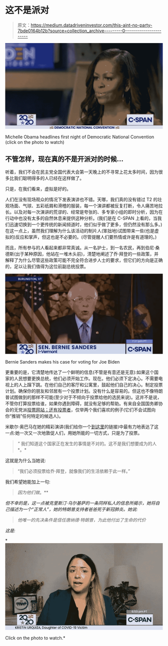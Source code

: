 # 这不是派对

> 原文：<https://medium.datadriveninvestor.com/this-aint-no-party-7bde0164b12b?source=collection_archive---------0----------------------->

[![](img/66701437097623d29b2431f124ac439e.png)](https://www.c-span.org/video/?c4900203/user-clip-michelle-obama-speech)

Michelle Obama headlines first night of Democratic National Convention (click on the photo to watch)

## 不管怎样，现在真的不是开派对的时候…

听着，我们不会在民主党全国代表大会第一天晚上的不寻常上花太多时间，因为很多比我们聪明得多的人已经在这样做了。

只是，在我们看来，虚拟是好的。

人们在没有现场观众的情况下发表演讲也不错。天哪，我们真的没有错过 T2 的壮观场面、气球、五彩纸屑和滑稽的服装，每一个演讲都被反复打断，令人痛苦地拉长。以及对每一次演讲的荒谬的、经常是夸张的、多专家小组的即时分析，因为在行动中也没有太多的自然休息来提供这种分析。(我们是在 C-SPAN 上看的，当我们迅速切换到一个更传统的新闻频道时，他们似乎做了更多，但仍然没有那么多。)在这一点上，虽然我们理解为什么该活动的制片人(笨拙地)试图带来一些(也是虚拟的)反应和掌声，但这也是不必要的。(尽管提醒人们要热情或许是有道理的。)

而且，所有参与的人看起来都非常真诚。从一名护士，到一名农民，再到伯尼·桑德斯(出于某种原因，他站在一堆木头前)，清楚地阐述了乔·拜登的一些政策，并解释了为什么尽管这些政策可能不完全符合进步人士的要求，但它们的方向是正确的，足以让我们值得为这位前副总统投票。

[![](img/aad47df5300c8bdd49b23d46b4b02b4a.png)](https://www.c-span.org/convention/?party=dnc)

Bernie Sanders makes his case for voting for Joe Biden

更重要的是，它清楚地传达了一个鲜明的信息(不管是有意还是无意):如果这个国家的人民想要更换总统，他们必须开始工作。现在。他们必须下定决心。不需要电视上的人上蹿下跳。在他们自己的客厅和公寓里，鼓起他们自己的决心。制定投票计划。确保你的朋友和邻居有一个投票计划。没有什么是容易的。但这也不像特朗普试图做到的那样不可能(至少对于不倾向于投票给他的选民来说)。这并不是说，不管你打算投票给谁，如果你遇到障碍，就没有足够的帮助。有来自全国国务卿协会的无党派[投票网站；还有](https://www.nass.org/can-I-vote)[投票者](https://www.voteriders.org/)，仅举两个我们喜欢的例子(它们不会试图向你“推销”任何特定的候选人)。

米歇尔·奥巴马在她的精彩演讲(我们给你一个[到这里](https://www.c-span.org/video/?c4900203/user-clip-michelle-obama-speech)的链接)中最有力地表达了这一点:她一次又一次地敦促人们，用她所能的一切方式，只是为了投票。

> *"* 我们知道这个国家正在发生的事情是不对的。这不是我们想要成为的人*。*

这就是为什么当她说:

> “我们必须投票给乔·拜登，就像我们的生活依赖于此一样。”

我们希望她能加上一句:

> *因为他们做*。**

*但不幸的是，这一点被克里斯汀·乌尔基萨的一条同样私人的信息所揭示，她将自己描述为一个“正常人”，她的特朗普支持者爸爸死于新冠肺炎。她说:*

> *他唯一的先决条件是信任唐纳德·特朗普，为此他付出了生命的代价*

*这是:*

*[![](img/ff5ad8ed5413a72acc571f219919c781.png)](https://www.c-span.org/video/?c4900200/user-clip-kristin-urquiza-dad-died-covid-19)

Click on the photo to watch.*